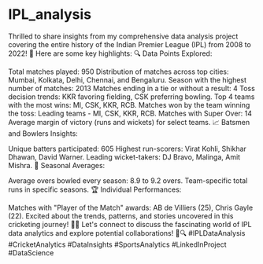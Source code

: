 # IPL_analysis
Thrilled to share insights from my comprehensive data analysis project covering the entire history of the Indian Premier League (IPL) from 2008 to 2022! 🚀 Here are some key highlights:
🔍 Data Points Explored:

Total matches played: 950
Distribution of matches across top cities: Mumbai, Kolkata, Delhi, Chennai, and Bengaluru.
Season with the highest number of matches: 2013
Matches ending in a tie or without a result: 4
Toss decision trends: KKR favoring fielding, CSK preferring bowling.
Top 4 teams with the most wins: MI, CSK, KKR, RCB.
Matches won by the team winning the toss: Leading teams - MI, CSK, KKR, RCB.
Matches with Super Over: 14
Average margin of victory (runs and wickets) for select teams.
📈 Batsmen and Bowlers Insights:

Unique batters participated: 605
Highest run-scorers: Virat Kohli, Shikhar Dhawan, David Warner.
Leading wicket-takers: DJ Bravo, Malinga, Amit Mishra.
📆 Seasonal Averages:

Average overs bowled every season: 8.9 to 9.2 overs.
Team-specific total runs in specific seasons.
🏆 Individual Performances:

Matches with "Player of the Match" awards: AB de Villiers (25), Chris Gayle (22).
Excited about the trends, patterns, and stories uncovered in this cricketing journey! 🚀✨ Let's connect to discuss the fascinating world of IPL data analytics and explore potential collaborations! 🤝🔍 #IPLDataAnalysis #CricketAnalytics #DataInsights #SportsAnalytics #LinkedInProject #DataScience
